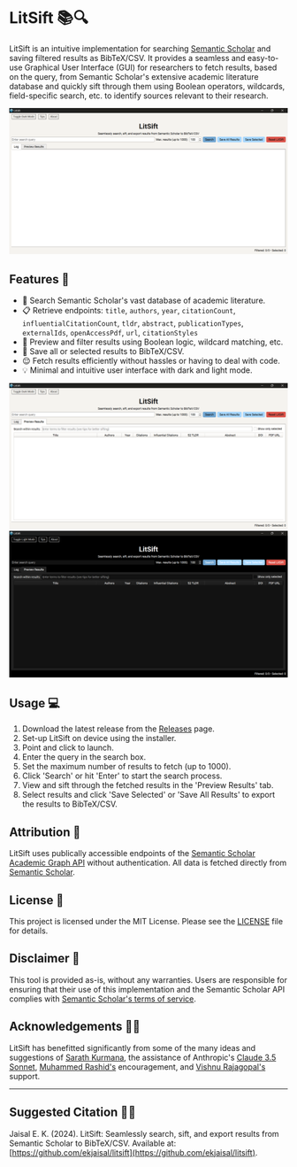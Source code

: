 # LitSift 📚🔍

LitSift is an intuitive implementation for searching [Semantic Scholar](https://www.semanticscholar.org) and saving filtered results as BibTeX/CSV. It provides a seamless and easy-to-use Graphical User Interface (GUI) for researchers to fetch results, based on the query, from Semantic Scholar's extensive academic literature database and quickly sift through them using Boolean operators, wildcards, field-specific search, etc. to identify sources relevant to their research.

![LitSift Main Interface](assets/screenshots/main_interface.png)

## Features 🌟

  -  🔎 Search Semantic Scholar's vast database of academic literature.
  -  📋 Retrieve endpoints: `title`, `authors`, `year`, `citationCount`, `influentialCitationCount`, `tldr`, `abstract`, `publicationTypes`, `externalIds`, `openAccessPdf`, `url`, `citationStyles`
  -  👀 Preview and filter results using Boolean logic, wildcard matching, etc.
  -  💾 Save all or selected results to BibTeX/CSV.
  -  😌 Fetch results efficiently without hassles or having to deal with code.
  -  💡 Minimal and intuitive user interface with dark and light mode.
  
![LitSift Main Interface](assets/screenshots/preview_light.png)
![LitSift Main Interface](assets/screenshots/preview_dark.png)

## Usage 💻

  1.  Download the latest release from the [Releases](https://github.com/ekjaisal/LitSift/releases) page.
  2.  Set-up LitSift on device using the installer.
  2.  Point and click to launch.
  3.  Enter the query in the search box.
  4.  Set the maximum number of results to fetch (up to 1000).
  5.  Click 'Search' or hit 'Enter' to start the search process.
  6.  View and sift through the fetched results in the 'Preview Results' tab.
  7.  Select results and click 'Save Selected' or 'Save All Results' to export the results to BibTeX/CSV.

## Attribution 🙂

LitSift uses publically accessible endpoints of the [Semantic Scholar Academic Graph API](https://www.semanticscholar.org/product/api) without authentication. All data is fetched directly from [Semantic Scholar](https://www.semanticscholar.org).

## License 📄

This project is licensed under the MIT License. Please see the [LICENSE](LICENSE) file for details.

## Disclaimer 🔴

 This tool is provided as-is, without any warranties. Users are responsible for ensuring that their use of this implementation and the Semantic Scholar API complies with [Semantic Scholar's terms of service](https://www.semanticscholar.org/product/api).

## Acknowledgements 🤝🏾

LitSift has benefitted significantly from some of the many ideas and suggestions of [Sarath Kurmana](https://github.com/sarathkurmana), the assistance of Anthropic's [Claude 3.5 Sonnet](https://www.anthropic.com/news/claude-3-5-sonnet), [Muhammed Rashid's](https://github.com/muhammedrashidx) encouragement, and [Vishnu Rajagopal's](https://vishnurajagopal.in) support.

---

## Suggested Citation ✍🏽

Jaisal E. K. (2024). LitSift: Seamlessly search, sift, and export results from Semantic Scholar to BibTeX/CSV. Available at: [https://github.com/ekjaisal/litsift](https://github.com/ekjaisal/litsift).